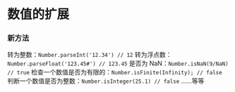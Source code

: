 # 数值的扩展

### 新方法

转为整数：`Number.parseInt('12.34') // 12`
转为浮点数：`Number.parseFloat('123.45#') // 123.45`
是否为 NaN：`Number.isNaN(9/NaN) // true`
检查一个数值是否为有限的：`Number.isFinite(Infinity); // false`
判断一个数值是否为整数：`Number.isInteger(25.1) // false`
......等等
